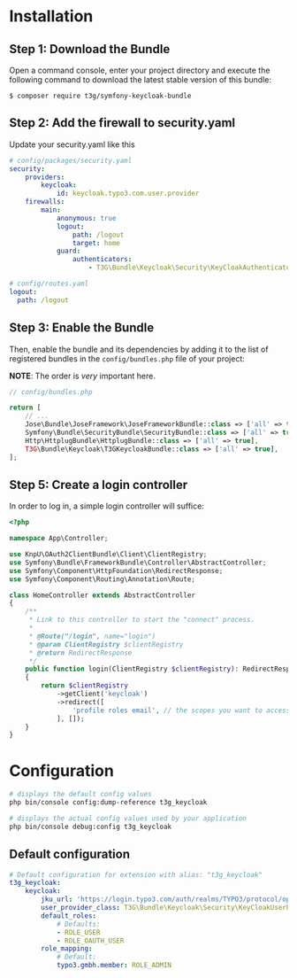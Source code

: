 # Installation

## Step 1: Download the Bundle

Open a command console, enter your project directory and execute the
following command to download the latest stable version of this bundle:

```console
$ composer require t3g/symfony-keycloak-bundle
```

## Step 2: Add the firewall to security.yaml

Update your security.yaml like this

```yaml
# config/packages/security.yaml
security:
    providers:
        keycloak:
            id: keycloak.typo3.com.user.provider
    firewalls:
        main:
            anonymous: true
            logout:
                path: /logout
                target: home
            guard:
                authenticators:
                    - T3G\Bundle\Keycloak\Security\KeyCloakAuthenticator
```

```yaml
# config/routes.yaml
logout:
  path: /logout
```

## Step 3: Enable the Bundle

Then, enable the bundle and its dependencies by adding it to the list of registered bundles
in the `config/bundles.php` file of your project:

**NOTE**: The order is *very* important here.

```php
// config/bundles.php

return [
    // ...
    Jose\Bundle\JoseFramework\JoseFrameworkBundle::class => ['all' => true],
    Symfony\Bundle\SecurityBundle\SecurityBundle::class => ['all' => true],
    Http\HttplugBundle\HttplugBundle::class => ['all' => true],
    T3G\Bundle\Keycloak\T3GKeycloakBundle::class => ['all' => true],
];
```

## Step 5: Create a login controller

In order to log in, a simple login controller will suffice:

```php
<?php

namespace App\Controller;

use KnpU\OAuth2ClientBundle\Client\ClientRegistry;
use Symfony\Bundle\FrameworkBundle\Controller\AbstractController;
use Symfony\Component\HttpFoundation\RedirectResponse;
use Symfony\Component\Routing\Annotation\Route;

class HomeController extends AbstractController
{
    /**
     * Link to this controller to start the "connect" process.
     *
     * @Route("/login", name="login")
     * @param ClientRegistry $clientRegistry
     * @return RedirectResponse
     */
    public function login(ClientRegistry $clientRegistry): RedirectResponse
    {
        return $clientRegistry
            ->getClient('keycloak')
            ->redirect([
                'profile roles email', // the scopes you want to access
            ], []);
    }
}
```

# Configuration

```bash
# displays the default config values
php bin/console config:dump-reference t3g_keycloak

# displays the actual config values used by your application
php bin/console debug:config t3g_keycloak 
```

## Default configuration

```yaml
# Default configuration for extension with alias: "t3g_keycloak"
t3g_keycloak:
    keycloak:
        jku_url: 'https://login.typo3.com/auth/realms/TYPO3/protocol/openid-connect/certs'
        user_provider_class: T3G\Bundle\Keycloak\Security\KeyCloakUserProvider
        default_roles:
            # Defaults:
            - ROLE_USER
            - ROLE_OAUTH_USER
        role_mapping:
            # Default:
            typo3.gmbh.member: ROLE_ADMIN
```
